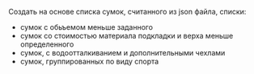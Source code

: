 Создать на основе списка сумок, считанного из json файла, списки:

- сумок с обьъемом меньше заданного
- сумок со стоимостью материала подкладки и верха меньше определенного
- сумок, с водоотталкиванием и дополнительными чехлами
- сумок, группированных по виду спорта
